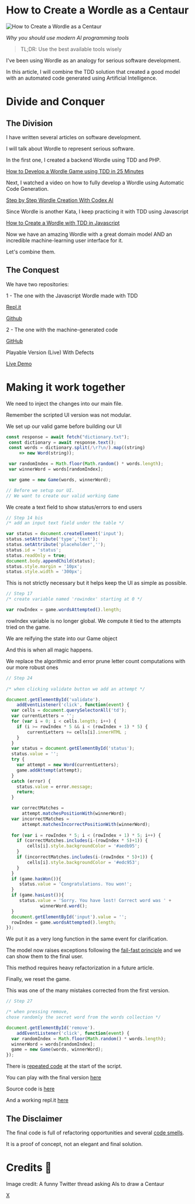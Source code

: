 # How to Create a Wordle as a Centaur
            
![How to Create a Wordle as a Centaur](How%20to%20Create%20a%20Wordle%20as%20a%20Centaur.jpg)

*Why you should use modern AI programming tools*

> TL;DR: Use the best available tools wisely

I've been using Wordle as an analogy for serious software development.

In this article, I will combine the TDD solution that created a good model with an automated code generated using Artificial Intelligence.

# Divide and Conquer 

## The Division

I have written several articles on software development.

I will talk about Wordle to represent serious software.

In the first one, I created a backend Wordle using TDD and PHP.

[How to Develop a Wordle Game using TDD in 25 Minutes](https://github.com/mcsee/Software-Design-Articles/tree/main/Articles/Wordle/How%20to%20Develop%20a%20Wordle%20Game%20using%20TDD%20in%2025%20Minutes/readme.md)

Next, I watched a video on how to fully develop a Wordle using Automatic Code Generation.

[Step by Step Wordle Creation With Codex AI](https://github.com/mcsee/Software-Design-Articles/tree/main/Articles/Wordle/Step%20by%20Step%20Wordle%20Creation%20With%20Codex%20AI/readme.md)

Since Wordle is another Kata, I keep practicing it with TDD using Javascript

[How to Create a Wordle with TDD in Javascript](https://github.com/mcsee/Software-Design-Articles/tree/main/Articles/Wordle/How%20to%20Create%20a%20Wordle%20with%20TDD%20in%20Javascript/readme.md)

Now we have an amazing Wordle with a great domain model AND an incredible machine-learning user interface for it.

Let's combine them.

## The Conquest

We have two repositories:

1 - The one with the Javascript Wordle made with TDD

[Repl.it](https://replit.com/@mcsee/Wordle-TDD)

[Github](https://github.com/mcsee/wordle/tree/main/How%20to%20Create%20a%20Wordle%20with%20TDD%20in%20Javascript)

2 - The one with the machine-generated code

[GitHub](https://github.com/mcsee/wordle/tree/main/Open%20AI%20Codex%20from%20DotCSV)

Playable Version (Live) With Defects

[Live Demo](https://mcsee.github.io/wordle/DotCSV/index.html)

# Making it work together

We need to inject the changes into our main file.

Remember the scripted UI version was not modular.

We set up our valid game before building our UI

<!-- [Gist Url](https://gist.github.com/mcsee/29c9c0090376e51d71b99a9fd38988d9) -->

```javascript
const response = await fetch("dictionary.txt");
 const dictionary = await response.text();
 const words = dictionary.split(/\r?\n/).map((string) 
     => new Word(string));

 var randomIndex = Math.floor(Math.random() * words.length);
 var winnerWord = words[randomIndex];

 var game = new Game(words, winnerWord);   

// Before we setup our UI.
// We want to create our valid working Game
```

We create a text field to show status/errors to end users

<!-- [Gist Url](https://gist.github.com/mcsee/8fd4f81d9b19893d4131cd470dd8682a) -->

```javascript
// Step 14 bis
/* add an input text field under the table */

var status = document.createElement('input');
status.setAttribute('type','text');
status.setAttribute('placeholder','');
status.id = 'status';
status.readOnly = true;
document.body.appendChild(status);
status.style.margin = '10px';
status.style.width = '300px';
```

This is not strictly necessary but it helps keep the UI as simple as possible.

<!-- [Gist Url](https://gist.github.com/mcsee/25c2b2fa74c035c8b1d2dd4d656289c9) -->

```javascript
// Step 17
/* create variable named 'rowindex' starting at 0 */

var rowIndex = game.wordsAttempted().length;
```

rowIndex variable is no longer global. We compute it tied to the attempts tried on the game.

We are reifying the state into our Game object

And this is when all magic happens.

We replace the algorithmic and error prune letter count computations with our more robust ones

<!-- [Gist Url](https://gist.github.com/mcsee/d379d0e674d4a679bd4b0bbf85e839f3) -->

```javascript
// Step 24
	  
/* when clicking validate button we add an attempt */

document.getElementById('validate').
	addEventListener('click', function(event) {
  var cells = document.querySelectorAll('td');
  var currentLetters = '';
  for (var i = 0; i < cells.length; i++) {
    if (i >= rowIndex * 5 && i < (rowIndex + 1) * 5) {
        currentLetters += cells[i].innerHTML ;
    }
  }  
  var status = document.getElementById('status');
  status.value = '';
  try { 
    var attempt = new Word(currentLetters);
    game.addAttempt(attempt);  
  }
  catch (error) { 
    status.value = error.message; 
    return;
  }  

  var correctMatches = 
      attempt.matchesPositionWith(winnerWord); 
  var incorrectMatches = 
      attempt.matchesIncorrectPositionWith(winnerWord); 
  
  for (var i = rowIndex * 5; i < (rowIndex + 1) * 5; i++) { 
    if (correctMatches.includes(i-(rowIndex * 5)+1)) { 
        cells[i].style.backgroundColor = '#aedb95'; 
    }
    if (incorrectMatches.includes(i-(rowIndex * 5)+1)) { 
        cells[i].style.backgroundColor = '#edc953'; 
    }
  }
  if (game.hasWon()){
     status.value = 'Congratulations. You won!';
  }
  if (game.hasLost()){
     status.value = 'Sorry. You have lost! Correct word was ' + 
			 winnerWord.word();
  }
  document.getElementById('input').value = '';
  rowIndex = game.wordsAttempted().length;
});
```

We put it as a very long function in the same event for clarification.

The model now raises exceptions following the [fail-fast principle](https://github.com/mcsee/Software-Design-Articles/tree/main/Articles/Theory/Fail%20Fast/readme.md) and we can show them to the final user.

This method requires heavy refactorization in a future article.

Finally, we reset the game.

This was one of the many mistakes corrected from the first version.

<!-- [Gist Url](https://gist.github.com/mcsee/be59d4aefd61fedfb89c2bfd4ab67b9f) -->

```javascript
// Step 27

/* when pressing remove, 
chose randomly the secret word from the words collection */ 

document.getElementById('remove').
    addEventListener('click', function(event) {
  var randomIndex = Math.floor(Math.random() * words.length);
  winnerWord = words[randomIndex];
  game = new Game(words, winnerWord);   
});
```

There is [repeated code](https://github.com/mcsee/Software-Design-Articles/tree/main/Articles/Code%20Smells/Code%20Smell%2046%20-%20Repeated%20Code/readme.md) at the start of the script.

You can play with the final version [here](https://mcsee.github.io/wordle/Centaur/) 

Source code is [here](https://mcsee.github.io/wordle/Centaur/)

And a working repl.it [here](https://replit.com/@mcsee/Centaur-TDD)

## The Disclaimer

The final code is full of refactoring opportunities and several [code smells](https://github.com/mcsee/Software-Design-Articles/tree/main/Articles/Code%20Smells/How%20to%20Find%20the%20Stinky%20parts%20of%20your%20Code/readme.md).

It is a proof of concept, not an elegant and final solution.

# Credits 🙏

Image credit: A funny Twitter thread asking AIs to draw a Centaur

[X](https://twitter.com/Alt_Products_AI/status/1571835127101100033)

 